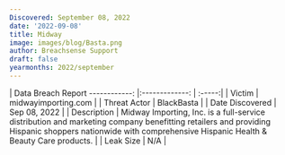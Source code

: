 ```yaml
---
Discovered: September 08, 2022
date: '2022-09-08'
title: Midway
image: images/blog/Basta.png
author: Breachsense Support
draft: false
yearmonths: 2022/september
---
```



| Data Breach Report
------------:     |:-------------:    | :-----:|
| Victim      | midwayimporting.com      | 
| Threat Actor      | BlackBasta      | 
| Date Discovered      | Sep 08, 2022      | 
| Description      | Midway Importing, Inc. is a full-service distribution and marketing company benefitting retailers and providing Hispanic shoppers nationwide with comprehensive Hispanic Health & Beauty Care products.      | 
| Leak Size      | N/A      | 


